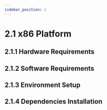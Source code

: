 ```yaml
---
sidebar_position: 1
---
```

# 2.1 x86 Platform

## 2.1.1 Hardware Requirements

## 2.1.2 Software Requirements

## 2.1.3 Environment Setup

## 2.1.4 Dependencies Installation
